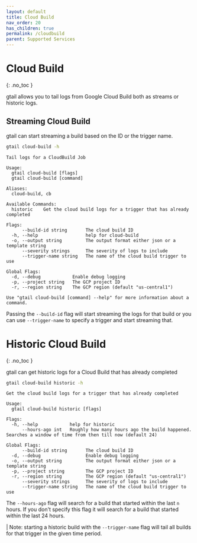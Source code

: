 ```yaml
---
layout: default
title: Cloud Build
nav_order: 20
has_children: true
permalink: /cloudbuild
parent: Supported Services
---
```


# Cloud Build
{: .no_toc }

gtail allows you to tail logs from Google Cloud Build both as streams or historic logs.

## Streaming Cloud Build

gtail can start streaming a build based on the ID or the trigger name.

```bash
gtail cloud-build -h
```
```text
Tail logs for a CloudBuild Job

Usage:
  gtail cloud-build [flags]
  gtail cloud-build [command]

Aliases:
  cloud-build, cb

Available Commands:
  historic    Get the cloud build logs for a trigger that has already completed

Flags:
      --build-id string       The cloud build ID
  -h, --help                  help for cloud-build
  -o, --output string         The output format either json or a template string
      --severity strings      The severity of logs to include
      --trigger-name string   The name of the cloud build trigger to use

Global Flags:
  -d, --debug            Enable debug logging
  -p, --project string   The GCP project ID
  -r, --region string    The GCP region (default "us-central1")

Use "gtail cloud-build [command] --help" for more information about a command.
```

Passing the `--build-id` flag will start streaming the logs for that build or you can use `--trigger-name` to specify a trigger and start streaming that.

# Historic Cloud Build
{: .no_toc }

gtail can get historic logs for a Cloud Build that has already completed

```bash
gtail cloud-build historic -h
```
```text
Get the cloud build logs for a trigger that has already completed

Usage:
  gtail cloud-build historic [flags]

Flags:
  -h, --help            help for historic
      --hours-ago int   Roughly how many hours ago the build happened. Searches a window of time from then till now (default 24)

Global Flags:
      --build-id string       The cloud build ID
  -d, --debug                 Enable debug logging
  -o, --output string         The output format either json or a template string
  -p, --project string        The GCP project ID
  -r, --region string         The GCP region (default "us-central1")
      --severity strings      The severity of logs to include
      --trigger-name string   The name of the cloud build trigger to use
```

The `--hours-ago` flag will search for a build that started within the last `n` hours. If you don't specify this flag it will search for a build that started within the last 24 hours.

| Note: starting a historic build with the `--trigger-name` flag will tail all builds for that trigger in the given time period.